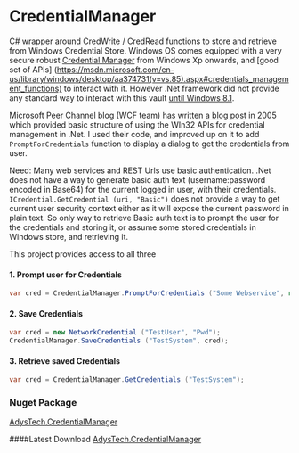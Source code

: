 # CredentialManager
C# wrapper around CredWrite / CredRead functions to store and retrieve from Windows Credential Store.
Windows OS comes equipped with a very secure robust [Credential Manager](https://technet.microsoft.com/en-us/library/jj554668.aspx) from Windows Xp onwards, and [good set of APIs] (https://msdn.microsoft.com/en-us/library/windows/desktop/aa374731(v=vs.85).aspx#credentials_management_functions) to interact with it. However .Net framework did not provide any standard way to interact with this vault [until Windows 8.1](https://msdn.microsoft.com/en-us/library/windows/apps/windows.security.credentials.aspx).

Microsoft Peer Channel blog (WCF team) has written [a blog post](http://blogs.msdn.com/b/peerchan/archive/2005/11/01/487834.aspx) in 2005 which provided basic structure of using the WIn32 APIs for credential management in .Net.
I used their code, and improved up on it to add `PromptForCredentials` function to display a dialog to get the credentials from user.

Need: Many web services and REST Urls use basic authentication. .Net does not have a way to generate basic auth text (username:password encoded in Base64) for the current logged in user, with their credentials.
`ICredential.GetCredential (uri, "Basic")` does not provide a way to get current user security context either as it will expose the current password in plain text. So only way to retrieve Basic auth text is to prompt the user for the credentials and storing it, or assume some stored credentials in Windows store, and retrieving it.

This project provides access to all three
#### 1. Prompt user for Credentials
```C#
var cred = CredentialManager.PromptForCredentials ("Some Webservice", ref save, "Please provide credentials", "Credentials for service");
```            

#### 2. Save Credentials
```C#
var cred = new NetworkCredential ("TestUser", "Pwd");
CredentialManager.SaveCredentials ("TestSystem", cred);
```            

#### 3. Retrieve saved Credentials
```C#
var cred = CredentialManager.GetCredentials ("TestSystem");
```            

### Nuget Package
[AdysTech.CredentialManager](https://www.nuget.org/packages/AdysTech.CredentialManager/)

####Latest Download
[AdysTech.CredentialManager](https://ci.appveyor.com/api/buildjobs/so3ev8bmq51pp2im/artifacts/AdysTech.CredentialManager%2Fbin%2FCredentialManager.zip)
